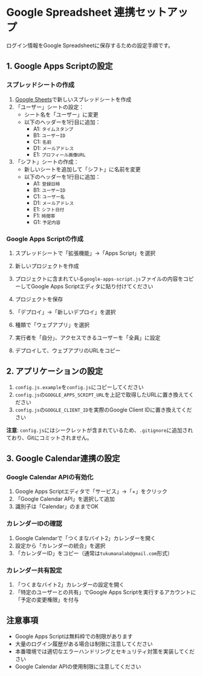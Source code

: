 # Google Spreadsheet 連携セットアップ

ログイン情報をGoogle Spreadsheetに保存するための設定手順です。

## 1. Google Apps Scriptの設定

### スプレッドシートの作成
1. [Google Sheets](https://sheets.google.com)で新しいスプレッドシートを作成
2. 「ユーザー」シートの設定：
   - シート名を「ユーザー」に変更
   - 以下のヘッダーを1行目に追加：
     - A1: `タイムスタンプ`
     - B1: `ユーザーID` 
     - C1: `名前`
     - D1: `メールアドレス`
     - E1: `プロフィール画像URL`
3. 「シフト」シートの作成：
   - 新しいシートを追加して「シフト」に名前を変更
   - 以下のヘッダーを1行目に追加：
     - A1: `登録日時`
     - B1: `ユーザーID`
     - C1: `ユーザー名`
     - D1: `メールアドレス`
     - E1: `シフト日付`
     - F1: `時間帯`
     - G1: `予定内容`

### Google Apps Scriptの作成
1. スプレッドシートで「拡張機能」→「Apps Script」を選択
2. 新しいプロジェクトを作成
3. プロジェクトに含まれている`google-apps-script.js`ファイルの内容をコピーしてGoogle Apps Scriptエディタに貼り付けてください

4. プロジェクトを保存
5. 「デプロイ」→「新しいデプロイ」を選択
6. 種類で「ウェブアプリ」を選択
7. 実行者を「自分」、アクセスできるユーザーを「全員」に設定
8. デプロイして、ウェブアプリのURLをコピー

## 2. アプリケーションの設定

1. `config.js.example`を`config.js`にコピーしてください
2. `config.js`の`GOOGLE_APPS_SCRIPT_URL`を上記で取得したURLに置き換えてください
3. `config.js`の`GOOGLE_CLIENT_ID`を実際のGoogle Client IDに置き換えてください

**注意**: `config.js`にはシークレットが含まれているため、`.gitignore`に追加されており、Gitにコミットされません。

## 3. Google Calendar連携の設定

### Google Calendar APIの有効化
1. Google Apps Scriptエディタで「サービス」→「+」をクリック
2. 「Google Calendar API」を選択して追加
3. 識別子は「Calendar」のままでOK

### カレンダーIDの確認
1. Google Calendarで「つくまなバイト2」カレンダーを開く
2. 設定から「カレンダーの統合」を選択
3. 「カレンダーID」をコピー（通常は`tukumanalab@gmail.com`形式）

### カレンダー共有設定
1. 「つくまなバイト2」カレンダーの設定を開く
2. 「特定のユーザーとの共有」でGoogle Apps Scriptを実行するアカウントに「予定の変更権限」を付与

## 注意事項

- Google Apps Scriptは無料枠での制限があります
- 大量のログイン履歴がある場合は制限に注意してください
- 本番環境では適切なエラーハンドリングとセキュリティ対策を実装してください
- Google Calendar APIの使用制限に注意してください
